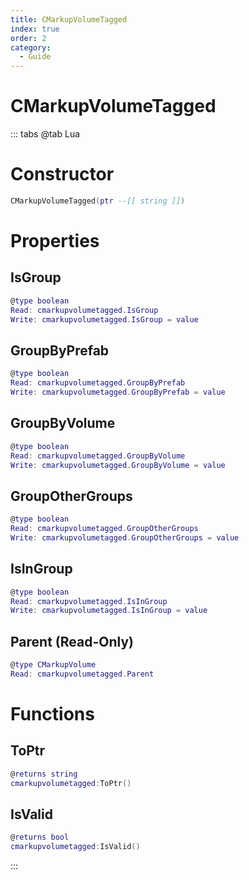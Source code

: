 ```yaml
---
title: CMarkupVolumeTagged
index: true
order: 2
category:
  - Guide
---
```


# CMarkupVolumeTagged

::: tabs
@tab Lua
# Constructor
```lua
CMarkupVolumeTagged(ptr --[[ string ]])
```
# Properties
## IsGroup 
```lua
@type boolean
Read: cmarkupvolumetagged.IsGroup
Write: cmarkupvolumetagged.IsGroup = value
```
## GroupByPrefab 
```lua
@type boolean
Read: cmarkupvolumetagged.GroupByPrefab
Write: cmarkupvolumetagged.GroupByPrefab = value
```
## GroupByVolume 
```lua
@type boolean
Read: cmarkupvolumetagged.GroupByVolume
Write: cmarkupvolumetagged.GroupByVolume = value
```
## GroupOtherGroups 
```lua
@type boolean
Read: cmarkupvolumetagged.GroupOtherGroups
Write: cmarkupvolumetagged.GroupOtherGroups = value
```
## IsInGroup 
```lua
@type boolean
Read: cmarkupvolumetagged.IsInGroup
Write: cmarkupvolumetagged.IsInGroup = value
```
## Parent (Read-Only)
```lua
@type CMarkupVolume
Read: cmarkupvolumetagged.Parent
```
# Functions
## ToPtr
```lua
@returns string
cmarkupvolumetagged:ToPtr()
```
## IsValid
```lua
@returns bool
cmarkupvolumetagged:IsValid()
```

:::